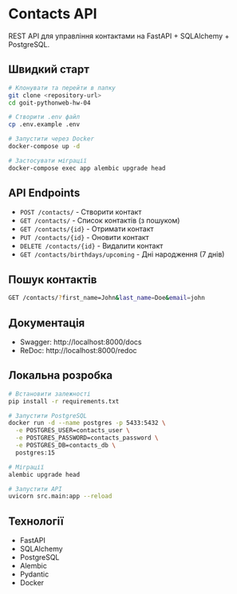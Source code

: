 # Contacts API

REST API для управління контактами на FastAPI + SQLAlchemy + PostgreSQL.

## Швидкий старт

```bash
# Клонувати та перейти в папку
git clone <repository-url>
cd goit-pythonweb-hw-04

# Створити .env файл
cp .env.example .env

# Запустити через Docker
docker-compose up -d

# Застосувати міграції
docker-compose exec app alembic upgrade head
```

## API Endpoints

- `POST /contacts/` - Створити контакт
- `GET /contacts/` - Список контактів (з пошуком)
- `GET /contacts/{id}` - Отримати контакт
- `PUT /contacts/{id}` - Оновити контакт
- `DELETE /contacts/{id}` - Видалити контакт
- `GET /contacts/birthdays/upcoming` - Дні народження (7 днів)

## Пошук контактів

```bash
GET /contacts/?first_name=John&last_name=Doe&email=john
```

## Документація

- Swagger: http://localhost:8000/docs
- ReDoc: http://localhost:8000/redoc

## Локальна розробка

```bash
# Встановити залежності
pip install -r requirements.txt

# Запустити PostgreSQL
docker run -d --name postgres -p 5433:5432 \
  -e POSTGRES_USER=contacts_user \
  -e POSTGRES_PASSWORD=contacts_password \
  -e POSTGRES_DB=contacts_db \
  postgres:15

# Міграції
alembic upgrade head

# Запустити API
uvicorn src.main:app --reload
```

## Технології

- FastAPI
- SQLAlchemy
- PostgreSQL
- Alembic
- Pydantic
- Docker
